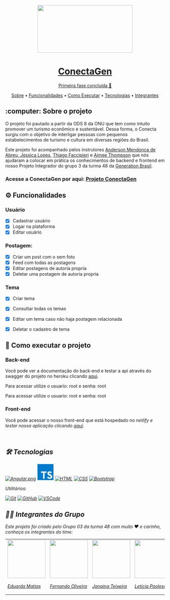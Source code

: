 <p align="center">
 <a href="https://conectagen.netlify.app/#/inicio"><img src="https://i.imgur.com/x3NdCab.png" alt="" height="150px" width="300px">
  
</p>
<h1 align="center">ConectaGen</h1>
<p align="center">Primeira fase concluída 🚀</p>
<p align="center">
  <a href="#Sobre">Sobre</a> •
  <a href="#Funcionalidades">Funcionalidades</a> •
  <a href="#Executar">Como Executar</a> •
  <a href="#Tecnologias">Tecnologias</a> •
  <a href="#Integrantes">Integrantes</a> 
 
</p>

<h2 id="Sobre">:computer: Sobre o projeto</h2>
<p>
  O projeto foi pautado a partir da ODS 8 da ONU que tem como intuito promover um turismo econômico e sustentável. Dessa forma, o Conecta surgiu com o objetivo de interligar pessoas com pequenos estabelecimentos de turismo e cultura em diversas regiões do Brasil.

<p>
  Este projeto foi acompanhado pelos instrutores  <a href="https://www.linkedin.com/in/anderson-mendon%C3%A7a-de-abreu-11179a85/">Anderson Mendonça de Abreu,  <a href= "https://www.linkedin.com/in/jessica-lopes-teodozio/">Jessica Lopes</a>, <a href="https://www.linkedin.com/in/thiago-faccipieri/">Thiago Faccipieri</a> e <a href="https://www.linkedin.com/in/aimeezita/">Aimee Thompson</a> que nós ajudaram a colocar em prática os conhecimentos de backend e frontend em nosso Projeto Integrador do grupo 3 da turma 48 da <a href="https://brazil.generation.org/">Generation Brasil</a>. 
</p>
<h3> Acesse a ConectaGen por aqui: <a href="https://conectagen.netlify.app/#/inicio">Projeto ConectaGen</a> </h3>



<h2 id="Funcionalidades">⚙️ Funcionalidades</h2>

<h3>Usuário</h3>

  - [x] Cadastrar usuário
  - [x] Logar na plataforma
  - [x] Editar usuário

<h3>Postagem:</h3>

  - [x] Criar um post com o sem foto
  - [x] Feed com todas as postagens
  - [x] Editar postagens de autoria propria
  - [x] Deletar uma postagem de autoria propria

<h3>Tema</h3>

  - [x] Criar tema
  - [x] Consultar todas os temas  
  - [x] Editar um tema caso não haja postagem relacionada
  - [x] Deletar o cadastro de tema


<h2 id="Executar">🚀 Como executar o projeto</h2>

<h3> Back-end</h3>
<p>Você pode ver a documentação do back-end e testar a api através do swagger do projeto no heroku clicando <a href="https://conectagen.herokuapp.com/">aqui</a>.</p>
<p> Para acessar utilize o usuario: root e senha: root </p>
<p> Para acessar utilize o usuario: root e senha: root </p>

<h3> Front-end</h3>
<p>Você pode acessar o nosso front-end que está hospedado no <em>netlify<em> e testar nossa aplicação clicando <a href="https://conectagen.netlify.app/#/inicio">aqui</a>.</p>

<br/>

<h2 id="Tecnologias">🛠 Tecnologias</h2>


<a href="https://angular.io/"><img src="https://cdn.jsdelivr.net/gh/devicons/devicon/icons/angularjs/angularjs-original.svg" alt="Angular.png" title="Angular" height="62px" width="62px"></a>
<a href="https://www.typescriptlang.org/"><img src="https://raw.githubusercontent.com/devicons/devicon/master/icons/typescript/typescript-original.svg" alt="TypeScript" title="TypeScript" height="52px" width="52px"></a>
<a href="https://www.w3schools.com/html/"><img src="https://cdn.jsdelivr.net/gh/devicons/devicon/icons/html5/html5-original.svg" alt="HTML" title="HTML" height="62px" width="62px"></a>
<a href="https://www.w3schools.com/css/"><img src="https://cdn.jsdelivr.net/gh/devicons/devicon/icons/css3/css3-original.svg" alt="CSS" title="CSS" height="62px" width="62px"></a>
<a href="https://getbootstrap.com.br/"><img src="https://getbootstrap.com/docs/5.2/assets/brand/bootstrap-logo-shadow.png" alt="Bootstrap" title="Bootstrap" height="62px" width="62px"></a>

<p>Utilitários:</p>
<a href="https://git-scm.com/"><img src="https://img.icons8.com/color/344/git.png" alt="Git" title="Git" height="62px" width="62px"></a>
<a href="https://github.com/"><img src="https://github.githubassets.com/images/modules/logos_page/GitHub-Mark.png" alt="GitHub" title="GitHub" height="62px" width="62px"></a>
<a href="https://code.visualstudio.com/"><img src="https://img.icons8.com/fluency/344/visual-studio-code-2019.png" alt="VSCode" title="VSCode" height="52px" width="52px"></a>


<h2 id="Integrantes">👨‍💻 Integrantes do Grupo</h2>
<p>Este projeto foi criado pelo Grupo 03 da turma 48 com muito ❤️ e carinho, conheça os integrantes do time:</p>
<table>
  <tr>
    <td>
      <a href="https://github.com/EduardaMatias"><img src="https://media-exp1.licdn.com/dms/image/C4D03AQFCVuyzj05pIw/profile-displayphoto-shrink_200_200/0/1652291078927?e=1658361600&v=beta&t=ClrCBw7N87R0kvGNo5IDeF4dczM8A7vFgqwdOg6K7HE" width="120px;" height="120px;"></a>  
      <a href="https://www.linkedin.com/in/eduarda-matias-8843481b8/"><p>Eduarda Matias</p></a>
    </td>
    <td>
      <a href="https://github.com/Fernando-Oliver"><img src="https://media-exp1.licdn.com/dms/image/C4D03AQFTVwTfXIo--Q/profile-displayphoto-shrink_800_800/0/1645578595823?e=1658361600&v=beta&t=5asQ6n9lnWCTOZPXPFjbHWyAXp_7lmTv01BkpCYIuOc" width="120px;" height="120px;"></a>
      <a href="https://www.linkedin.com/in/fernando-oliveira-255b64174/"><p>Fernando Oliveira</p></a>
    </td> 
    <td>
      <a href="https://github.com/janagt"><img src="https://avatars.githubusercontent.com/u/10874709?v=4" width="120px;" height="120px;"></a>
      <a href="https://www.linkedin.com/in/janaina-teixeira/"><p>Janaina Teixeira</p></a>
    </td>
    <td>
      <a href="https://github.com/leticiapaoleschi"><img src="https://avatars.githubusercontent.com/u/100284453?v=4" width="120px;" height="120px;"></a>
      <a href="https://www.linkedin.com/in/leticiapaoleschi/"><p>Letícia Paoleschi</p></a>
    </td>
    <td>
      <a href="https://github.com/MatheusMSF"><img src="https://i.imgur.com/3vxbZtY.png" width="120px;" height="120px;"></a>
      <a href="https://www.linkedin.com/in/matheus-ferreira-317b98231/"><p>Matheus Ferreira</p></a>
    </td>
    <td>
      <a href="https://github.com/victormreis"><img src="https://avatars.githubusercontent.com/u/57497791?v=4" width="120px;" height="120px;"></a>
      <a href="https://www.linkedin.com/in/victorm-reis/"><p>Victor Martins</p></a>
    </td>
  </tr>
</table>
